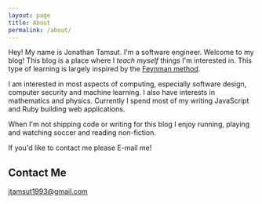 ```yaml
---
layout: page
title: About
permalink: /about/
---
```


Hey! My name is Jonathan Tamsut. I'm a software engineer. Welcome to my blog! This
blog is a place where I *teach myself* things I'm interested in. This type of learning
is largely inspired by the [Feynman method](http://mattyford.com/blog/2014/1/23/the-feynman-technique-model).

I am interested in most aspects of computing, especially software design, computer security and machine learning. I also have interests in mathematics and physics. Currently I spend most of my writing JavaScript and Ruby building web applications.

When I'm not shipping code or writing for this blog I enjoy running, playing and watching soccer and reading
non-fiction.

If you'd like to contact me please E-mail me!

## Contact Me

[jtamsut1993@gmail.com](mailto:jtamsut1993@gmail.com)
